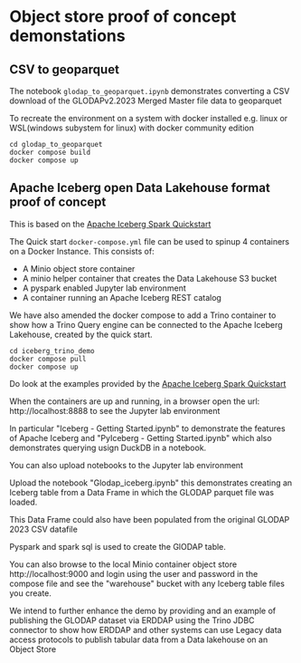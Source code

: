 # Object store proof of concept demonstations


## CSV to geoparquet

The notebook `glodap_to_geoparquet.ipynb` demonstrates converting a CSV download of the GLODAPv2.2023 Merged Master file data to geoparquet 

To recreate the environment on a system  with docker installed  e.g. linux or WSL(windows subystem for linux) with docker community edition
```console
cd glodap_to_geoparquet
docker compose build
docker compose up
``` 

## Apache Iceberg open Data Lakehouse format proof of concept

This is based on the [Apache Iceberg Spark Quickstart](https://iceberg.apache.org/spark-quickstart/)

The Quick start `docker-compose.yml` file can be used to spinup 4 containers on a Docker Instance.
This consists of:
- A Minio object store container
- A minio helper container that creates the Data Lakehouse S3 bucket
- A pyspark enabled Jupyter lab environment 
- A container running an Apache Iceberg REST catalog


We have also amended the docker compose to add a Trino container to show how a Trino Query engine can be connected to the Apache Iceberg Lakehouse, created by the quick start. 

```console
cd iceberg_trino_demo
docker compose pull
docker compose up
```

Do look at the examples provided by the [Apache Iceberg Spark Quickstart](https://iceberg.apache.org/spark-quickstart/)

When the containers are up and running, in a browser open the url: http://localhost:8888 to see the Jupyter lab environment

In particular "Iceberg - Getting Started.ipynb" to demonstrate the features of Apache Iceberg
and "PyIceberg - Getting Started.ipynb" which also demonstrates querying usign DuckDB in a notebook.

You can also upload notebooks to the Jupyter lab environment

Upload the notebook "Glodap_iceberg.ipynb" this demonstrates creating an Iceberg table from a Data Frame in which the GLODAP parquet file was loaded.

This Data Frame could also have been populated from the original GLODAP 2023 CSV datafile

Pyspark and spark sql is used to create the GlODAP table.

You can also browse to the local Minio container object store http://localhost:9000 and login using the user and password in the compose file and see the "warehouse" bucket with any Iceberg table files you create. 


We intend to further enhance the demo by providing and an example of publishing the GLODAP dataset via ERDDAP using  the Trino JDBC 
connector to show how ERDDAP and other systems can use Legacy data access protocols to publish tabular data from a Data lakehouse on an Object Store 


